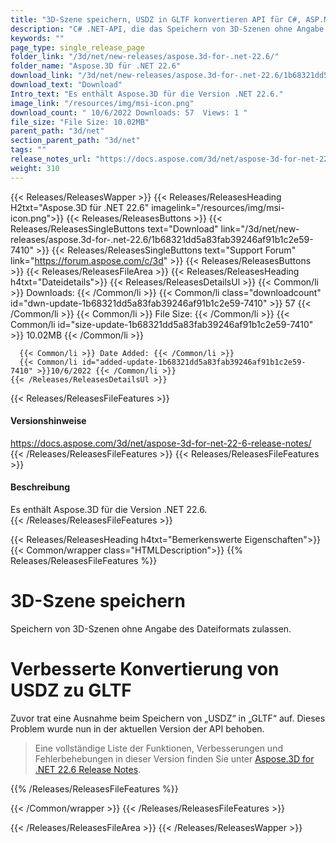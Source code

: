 ```yaml
---
title: "3D-Szene speichern, USDZ in GLTF konvertieren API für C#, ASP.NET Apps"
description: "C# .NET-API, die das Speichern von 3D-Szenen ohne Angabe des Dateiformats ermöglicht, verbesserte USDZ-zu-GLTF-Konvertierung und DAE-zu-USDZ-Formatkonvertierung über High-Code-API."
keywords: ""
page_type: single_release_page
folder_link: "/3d/net/new-releases/aspose.3d-for-.net-22.6/"
folder_name: "Aspose.3D für .NET 22.6"
download_link: "/3d/net/new-releases/aspose.3d-for-.net-22.6/1b68321dd5a83fab39246af91b1c2e59-7410"
download_text: "Download"
Intro_text: "Es enthält Aspose.3D für die Version .NET 22.6."
image_link: "/resources/img/msi-icon.png"
download_count: " 10/6/2022 Downloads: 57  Views: 1 "
file_size: "File Size: 10.02MB"
parent_path: "3d/net"
section_parent_path: "3d/net"
tags: ""
release_notes_url: "https://docs.aspose.com/3d/net/aspose-3d-for-net-22-6-release-notes/"
weight: 310
---
```


{{< Releases/ReleasesWapper >}}
  {{< Releases/ReleasesHeading H2txt="Aspose.3D für .NET 22.6" imagelink="/resources/img/msi-icon.png">}}
  {{< Releases/ReleasesButtons >}}
    {{< Releases/ReleasesSingleButtons text="Download" link="/3d/net/new-releases/aspose.3d-for-.net-22.6/1b68321dd5a83fab39246af91b1c2e59-7410" >}}
    {{< Releases/ReleasesSingleButtons text="Support Forum" link="https://forum.aspose.com/c/3d" >}}
  {{< Releases/ReleasesButtons >}}
  {{< Releases/ReleasesFileArea >}}
    {{< Releases/ReleasesHeading h4txt="Dateidetails">}}
    {{< Releases/ReleasesDetailsUl >}}
      {{< Common/li >}} Downloads: {{< /Common/li >}}
      {{< Common/li class="downloadcount" id="dwn-update-1b68321dd5a83fab39246af91b1c2e59-7410" >}} 57 {{< /Common/li >}}
      {{< Common/li >}} File Size: {{< /Common/li >}}
      {{< Common/li id="size-update-1b68321dd5a83fab39246af91b1c2e59-7410" >}} 10.02MB {{< /Common/li >}}

      {{< Common/li >}} Date Added: {{< /Common/li >}}
      {{< Common/li id="added-update-1b68321dd5a83fab39246af91b1c2e59-7410" >}}10/6/2022 {{< /Common/li >}}
    {{< /Releases/ReleasesDetailsUl >}}

  {{< Releases/ReleasesFileFeatures >}}
      <h4>Versionshinweise</h4><div> <a href='https://docs.aspose.com/3d/net/aspose-3d-for-net-22-6-release-notes/'>https://docs.aspose.com/3d/net/aspose-3d-for-net-22-6-release-notes/</a></div>
  {{< /Releases/ReleasesFileFeatures >}}
  {{< Releases/ReleasesFileFeatures >}}
      <h4>Beschreibung</h4><div class="HTMLDescription"> Es enthält Aspose.3D für die Version .NET 22.6.</div>
  {{< /Releases/ReleasesFileFeatures >}}

{{< Releases/ReleasesHeading h4txt="Bemerkenswerte Eigenschaften">}}
{{< Common/wrapper class="HTMLDescription">}}
{{% Releases/ReleasesFileFeatures %}}

# 3D-Szene speichern

Speichern von 3D-Szenen ohne Angabe des Dateiformats zulassen.

# Verbesserte Konvertierung von USDZ zu GLTF

Zuvor trat eine Ausnahme beim Speichern von „USDZ“ in „GLTF“ auf. Dieses Problem wurde nun in der aktuellen Version der API behoben.

> Eine vollständige Liste der Funktionen, Verbesserungen und Fehlerbehebungen in dieser Version finden Sie unter [Aspose.3D for .NET 22.6 Release Notes](https://docs.aspose.com/3d/net/aspose-3d-for-net-22-6-release-notes/).

{{% /Releases/ReleasesFileFeatures %}}

{{< /Common/wrapper >}}
{{< /Releases/ReleasesFileFeatures >}}

{{< /Releases/ReleasesFileArea >}}
{{< /Releases/ReleasesWapper >}}

